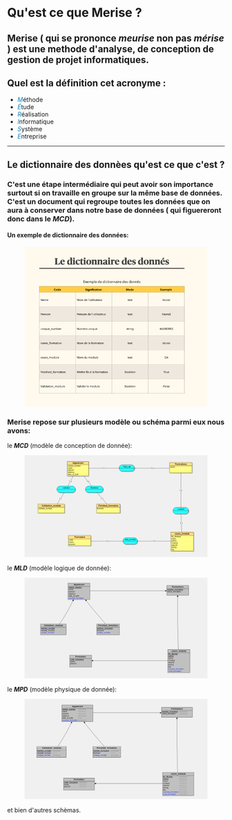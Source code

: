 # Qu'est ce que Merise ?

## Merise ( qui se prononce _meurise_ non pas _mérise_ ) est une methode d'analyse, de conception de gestion de projet informatiques.

## Quel est la définition cet acronyme :

- <span style="color:#1582B8">_M_</span>éthode
- <span style="color:#1582B8">_É_</span>tude
- <span style="color:#1582B8">_R_</span>éalisation
- <span style="color:#1582B8">_I_</span>nformatique
- <span style="color:#1582B8">_S_</span>ystème
- <span style="color:#1582B8">_E_</span>ntreprise

---

## Le dictionnaire des donnèes qu'est ce que c'est ?

### C'est une étape intermédiaire qui peut avoir son importance surtout si on travaille en groupe sur la même base de données. C'est un document qui regroupe toutes les données que on aura à conserver dans notre base de données ( qui figuereront donc dans le _MCD_).

#### Un exemple de dictionnaire des données:

<figure>
  <img src="Dico.png" alt="" width="500" />
</figure>

### Merise repose sur plusieurs modèle ou schéma parmi eux nous avons:

le **_MCD_** (modèle de conception de donnée):

<figure>
  <img src="MCD.png" alt="" width="500" />
</figure>

le **_MLD_** (modèle logique de donnée):

<figure>
  <img src="MLD.png" alt="" width="500" />
</figure>

le **_MPD_** (modèle physique de donnée):

<figure>
  <img src="MPD.png" alt="" width="500" />
</figure>

et bien d'autres schèmas.
